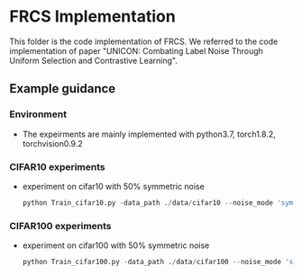 # FRCS Implementation
This folder is the code implementation of FRCS. We referred to the code implementation of paper "UNICON: Combating Label Noise Through Uniform Selection and Contrastive Learning".
## Example guidance
### Environment 
- The expeirments are mainly implemented with python3.7, torch1.8.2, torchvision0.9.2

### CIFAR10 experiments
- experiment on cifar10 with 50% symmetric noise
    ```python
    python Train_cifar10.py -data_path ./data/cifar10 --noise_mode 'sym' --r 0.5 --recover_threshold_ratio 0.5 --label_refine --semicon --density_recovery
    ```

### CIFAR100 experiments
- experiment on cifar100 with 50% symmetric noise
    ```python
    python Train_cifar100.py -data_path ./data/cifar100 --noise_mode 'sym' --r 0.5 --recover_threshold_ratio 0.5 --label_refine --semicon --density_recovery
    ```
